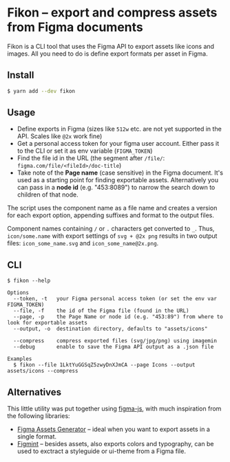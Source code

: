 # Fikon – export and compress assets from Figma documents

Fikon is a CLI tool that uses the Figma API to export assets like icons and images. All you need to do is define export formats per asset in Figma.

## Install

```bash
$ yarn add --dev fikon
```

## Usage

- Define exports in Figma (sizes like `512w` etc. are not yet supported in the API. Scales like `@2x` work fine)
- Get a personal access token for your figma user account. Either pass it to the CLI or set it as env variable (`FIGMA_TOKEN`)
- Find the file id in the URL (the segment after `/file/`: `figma.com/file/<fileId>/doc-title`)
- Take note of the **Page name** (case sensitive) in the Figma document. It's used as a starting point for finding exportable assets. Alternatively you can pass in a **node id** (e.g. "453:8089") to narrow the search down to children of that node.

The script uses the component name as a file name and creates a version for each export option, appending suffixes and format to the output files.

Component names containing `/` or `.` characters get converted to `_`. Thus, `icon/some.name` with export settings of `svg + @2x png` results in two output files: `icon_some_name.svg` and `icon_some_name@2x.png`.

## CLI

```
$ fikon --help

Options
  --token, -t   your Figma personal access token (or set the env var FIGMA_TOKEN)
  --file, -f    the id of the Figma file (found in the URL)
  --page, -p    the Page Name or node id (e.g. "453:89") from where to look for exportable assets
  --output, -o  destination directory, defaults to "assets/icons"

  --compress    compress exported files (svg/jpg/png) using imagemin
  --debug       enable to save the Figma API output as a .json file

Examples
  $ fikon --file 1LktYuGGSqZ5zwyDnXJmCA --page Icons --output assets/icons --compress
```

## Alternatives

This little utility was put together using [figma-js](https://jongold.github.io/figma-js/), with much inspiration from the following libraries:

- [Figma Assets Generator](figma-assets-generator) – ideal when you want to export assets in a single format.
- [Figmint](https://github.com/tiltshift/figmint) – besides assets, also exports colors and typography, can be used to exctract a styleguide or ui-theme from a Figma file.
